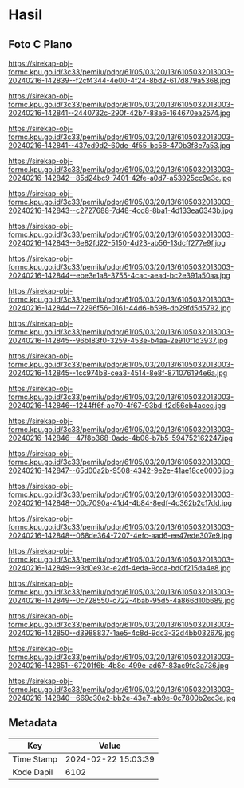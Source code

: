 # Hasil

## Foto C Plano

https://sirekap-obj-formc.kpu.go.id/3c33/pemilu/pdpr/61/05/03/20/13/6105032013003-20240216-142839--f2cf4344-4e00-4f24-8bd2-617d879a5368.jpg

https://sirekap-obj-formc.kpu.go.id/3c33/pemilu/pdpr/61/05/03/20/13/6105032013003-20240216-142841--2440732c-290f-42b7-88a6-164670ea2574.jpg

https://sirekap-obj-formc.kpu.go.id/3c33/pemilu/pdpr/61/05/03/20/13/6105032013003-20240216-142841--437ed9d2-60de-4f55-bc58-470b3f8e7a53.jpg

https://sirekap-obj-formc.kpu.go.id/3c33/pemilu/pdpr/61/05/03/20/13/6105032013003-20240216-142842--85d24bc9-7401-42fe-a0d7-a53925cc9e3c.jpg

https://sirekap-obj-formc.kpu.go.id/3c33/pemilu/pdpr/61/05/03/20/13/6105032013003-20240216-142843--c2727688-7d48-4cd8-8ba1-4d133ea6343b.jpg

https://sirekap-obj-formc.kpu.go.id/3c33/pemilu/pdpr/61/05/03/20/13/6105032013003-20240216-142843--6e82fd22-5150-4d23-ab56-13dcff277e9f.jpg

https://sirekap-obj-formc.kpu.go.id/3c33/pemilu/pdpr/61/05/03/20/13/6105032013003-20240216-142844--ebe3e1a8-3755-4cac-aead-bc2e391a50aa.jpg

https://sirekap-obj-formc.kpu.go.id/3c33/pemilu/pdpr/61/05/03/20/13/6105032013003-20240216-142844--72296f56-0161-44d6-b598-db29fd5d5792.jpg

https://sirekap-obj-formc.kpu.go.id/3c33/pemilu/pdpr/61/05/03/20/13/6105032013003-20240216-142845--96b183f0-3259-453e-b4aa-2e910f1d3937.jpg

https://sirekap-obj-formc.kpu.go.id/3c33/pemilu/pdpr/61/05/03/20/13/6105032013003-20240216-142845--1cc974b8-cea3-4514-8e8f-871076194e6a.jpg

https://sirekap-obj-formc.kpu.go.id/3c33/pemilu/pdpr/61/05/03/20/13/6105032013003-20240216-142846--1244ff6f-ae70-4f67-93bd-f2d56eb4acec.jpg

https://sirekap-obj-formc.kpu.go.id/3c33/pemilu/pdpr/61/05/03/20/13/6105032013003-20240216-142846--47f8b368-0adc-4b06-b7b5-594752162247.jpg

https://sirekap-obj-formc.kpu.go.id/3c33/pemilu/pdpr/61/05/03/20/13/6105032013003-20240216-142847--65d00a2b-9508-4342-9e2e-41ae18ce0006.jpg

https://sirekap-obj-formc.kpu.go.id/3c33/pemilu/pdpr/61/05/03/20/13/6105032013003-20240216-142848--00c7090a-41d4-4b84-8edf-4c362b2c17dd.jpg

https://sirekap-obj-formc.kpu.go.id/3c33/pemilu/pdpr/61/05/03/20/13/6105032013003-20240216-142848--068de364-7207-4efc-aad6-ee47ede307e9.jpg

https://sirekap-obj-formc.kpu.go.id/3c33/pemilu/pdpr/61/05/03/20/13/6105032013003-20240216-142849--93d0e93c-e2df-4eda-9cda-bd0f215da4e8.jpg

https://sirekap-obj-formc.kpu.go.id/3c33/pemilu/pdpr/61/05/03/20/13/6105032013003-20240216-142849--0c728550-c722-4bab-95d5-4a866d10b689.jpg

https://sirekap-obj-formc.kpu.go.id/3c33/pemilu/pdpr/61/05/03/20/13/6105032013003-20240216-142850--d3988837-1ae5-4c8d-9dc3-32d4bb032679.jpg

https://sirekap-obj-formc.kpu.go.id/3c33/pemilu/pdpr/61/05/03/20/13/6105032013003-20240216-142851--67201f6b-4b8c-499e-ad67-83ac9fc3a736.jpg

https://sirekap-obj-formc.kpu.go.id/3c33/pemilu/pdpr/61/05/03/20/13/6105032013003-20240216-142840--669c30e2-bb2e-43e7-ab9e-0c7800b2ec3e.jpg


## Metadata

| Key        | Value               |
| ---------- | ------------------- |
| Time Stamp | 2024-02-22 15:03:39 |
| Kode Dapil | 6102                |



